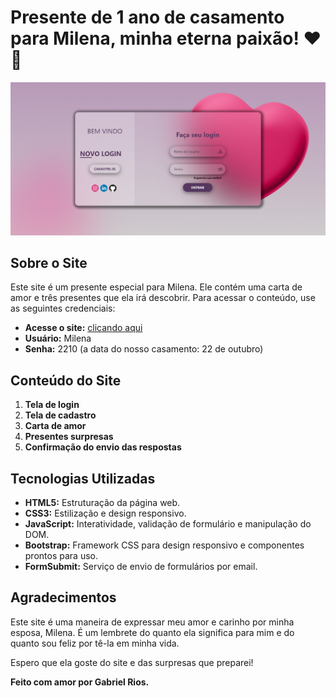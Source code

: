 # Presente de 1 ano de casamento para Milena, minha eterna paixão! ❤️🎁

![Screenshot 1](./assets/img/screencapture-login.png)

## Sobre o Site

Este site é um presente especial para Milena. Ele contém uma carta de amor e três presentes que ela irá descobrir. Para acessar o conteúdo, use as seguintes credenciais:

- **Acesse o site:** [clicando aqui](https://presente-milena.vercel.app/index.html)
- **Usuário:** Milena
- **Senha:** 2210 (a data do nosso casamento: 22 de outubro)

## Conteúdo do Site

1. **Tela de login**
2. **Tela de cadastro**
3. **Carta de amor**
4. **Presentes surpresas**
5. **Confirmação do envio das respostas**

## Tecnologias Utilizadas

- **HTML5:** Estruturação da página web.
- **CSS3:** Estilização e design responsivo.
- **JavaScript:** Interatividade, validação de formulário e manipulação do DOM.
- **Bootstrap:** Framework CSS para design responsivo e componentes prontos para uso.
- **FormSubmit:** Serviço de envio de formulários por email.

## Agradecimentos

Este site é uma maneira de expressar meu amor e carinho por minha esposa, Milena. É um lembrete do quanto ela significa para mim e do quanto sou feliz por tê-la em minha vida.

Espero que ela goste do site e das surpresas que preparei!

**Feito com amor por Gabriel Rios.**
